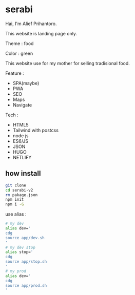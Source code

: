 # serabi

Hai, I'm Alief Prihantoro.

This website is landing page only.

Theme : food

Color : green

This website use for my mother for selling tradisional food.

Feature :
- SPA(maybe)
- PWA
- SEO
- Maps
- Navigate

Tech :
- HTML5
- Tailwind with postcss
- node js
- ES6/JS
- JSON
- HUGO
- NETLIFY

## how install
```bash
git clone 
cd serabi-v2
rm pakage.json
npm init
npm i -G 
```

use alias :
```bash
# my dev
alias dev='
cdg
source app/dev.sh
'
# my dev stop
alias stop='
cdg
source app/stop.sh
'
# my prod
alias dev='
cdg
source app/prod.sh
'
```
